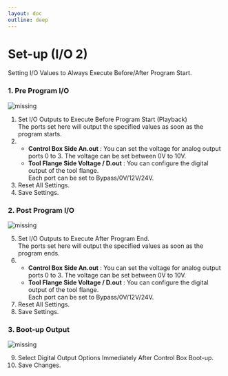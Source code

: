 ```yaml
---
layout: doc
outline: deep
---
```


# Set-up (I/O 2)

Setting I/O Values to Always Execute Before/After Program Start.

### 1. Pre Program I/O

![missing](/manual/en/setup/8-1.png)

1. Set I/O Outputs to Execute Before Program Start (Playback)<br>
   The ports set here will output the specified values as soon as the program starts.
2. - **Control Box Side An.out** : You can set the voltage for analog output ports 0 to 3. The voltage can be set between 0V to 10V.
   - **Tool Flange Side Voltage / D.out** : You can configure the digital output of the tool flange.<br>
     Each port can be set to Bypass/0V/12V/24V.
3. Reset All Settings.
4. Save Settings.

### 2. Post Program I/O

![missing](/manual/en/setup/8-2.png)

5. Set I/O Outputs to Execute After Program End.<br>
   The ports set here will output the specified values as soon as the program ends.
6. - **Control Box Side An.out** : You can set the voltage for analog output ports 0 to 3. The voltage can be set between 0V to 10V.
   - **Tool Flange Side Voltage / D.out** : You can configure the digital output of the tool flange.<br>
     Each port can be set to Bypass/0V/12V/24V.
7. Reset All Settings.
8. Save Settings.

### 3. Boot-up Output

![missing](/manual/en/setup/8-3.png)

9. Select Digital Output Options Immediately After Control Box Boot-up.
10. Save Changes.
